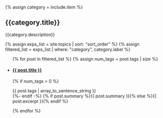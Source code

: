 {% assign category = include.item %}
## {{category.title}}
{{category.description}}

{% assign exps_list = site.topics | sort: "sort_order" %}
{% assign filtered_list = exps_list | where: "category", category.label %}
<ul>
{% for post in filtered_list %}
  {% assign num_tags = post.tags | size %}
  <li>
    <h4 class="experience-list-item-header"><a href="{{ post.url }}">{{ post.title }}</a></h4>
    <p>
      {% if num_tags > 0 %}
        <div class="tag-list">{{ post.tags | array_to_sentence_string }}</div>
      {%- endif -%}
      {% if post.summary %}{{ post.summary }}{% else %}{{ post.excerpt }}{% endif %}
    </p>
  </li>
{% endfor %}
</ul>

